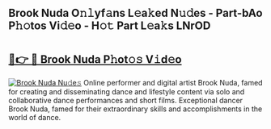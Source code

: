 ## Brook Nuda O𝚗𝚕yf𝚊ns L𝚎a𝚔ed N𝚞𝚍es - Part-bAo P𝚑𝚘tos Vi𝚍𝚎o - H𝚘𝚝 Part L𝚎a𝚔s LNrOD

# <h2><a href="http://kf3lpkh.oniu.top/?m=Brook+Nuda">🔗👉 🔴 Brook Nuda P𝚑ot𝚘𝚜 V𝚒d𝚎o</a></h2>

[![Brook Nuda Nu𝚍e𝚜](https://i.imgur.com/0qMVB7G.gif)](http://kf3lpkh.oniu.top/?m=Brook+Nuda)
Online performer and digital artist Brook Nuda, famed for creating and disseminating dance and lifestyle content via solo and collaborative dance performances and short films. Exceptional dancer Brook Nuda, famed for their extraordinary skills and accomplishments in the world of dance.  
